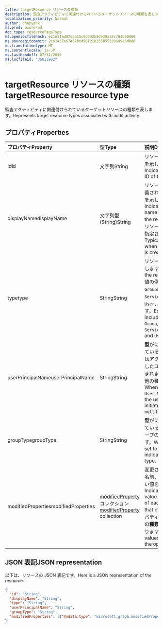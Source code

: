 ```yaml
---
title: targetResource リソースの種類
description: 監査アクティビティに関連付けられているターゲットリソースの種類を表します。
localization_priority: Normal
author: dhanyahk
ms.prod: azure-ad
doc_type: resourcePageType
ms.openlocfilehash: e21e2fad07dca15c5be42b8de29aa5c791c50d69
ms.sourcegitcommit: 2c62457e57467b8d50f21b255b553106a9a5d8d6
ms.translationtype: MT
ms.contentlocale: ja-JP
ms.lasthandoff: 07/31/2019
ms.locfileid: "36033902"
---
```

# <a name="targetresource-resource-type"></a><span data-ttu-id="766be-103">targetResource リソースの種類</span><span class="sxs-lookup"><span data-stu-id="766be-103">targetResource resource type</span></span>

<span data-ttu-id="766be-104">監査アクティビティに関連付けられているターゲットリソースの種類を表します。</span><span class="sxs-lookup"><span data-stu-id="766be-104">Represents target resource types associated with audit activity.</span></span> 

## <a name="properties"></a><span data-ttu-id="766be-105">プロパティ</span><span class="sxs-lookup"><span data-stu-id="766be-105">Properties</span></span>

| <span data-ttu-id="766be-106">プロパティ</span><span class="sxs-lookup"><span data-stu-id="766be-106">Property</span></span>     | <span data-ttu-id="766be-107">型</span><span class="sxs-lookup"><span data-stu-id="766be-107">Type</span></span>   |<span data-ttu-id="766be-108">説明</span><span class="sxs-lookup"><span data-stu-id="766be-108">Description</span></span>|
|:---------------|:--------|:----------|
|<span data-ttu-id="766be-109">id</span><span class="sxs-lookup"><span data-stu-id="766be-109">id</span></span>|<span data-ttu-id="766be-110">文字列</span><span class="sxs-lookup"><span data-stu-id="766be-110">String</span></span>|<span data-ttu-id="766be-111">リソースの一意の ID を示します。</span><span class="sxs-lookup"><span data-stu-id="766be-111">Indicates the unique ID of the resource.</span></span>|
|<span data-ttu-id="766be-112">displayName</span><span class="sxs-lookup"><span data-stu-id="766be-112">displayName</span></span>|<span data-ttu-id="766be-113">文字列型 (String)</span><span class="sxs-lookup"><span data-stu-id="766be-113">String</span></span>|<span data-ttu-id="766be-114">リソースに対して定義されている表示名を示します。</span><span class="sxs-lookup"><span data-stu-id="766be-114">Indicates the visible name defined for the resource.</span></span> <span data-ttu-id="766be-115">通常、リソースの作成時に指定されます。</span><span class="sxs-lookup"><span data-stu-id="766be-115">Typically specified when the resource is created.</span></span>|
|<span data-ttu-id="766be-116">type</span><span class="sxs-lookup"><span data-stu-id="766be-116">type</span></span>|<span data-ttu-id="766be-117">String</span><span class="sxs-lookup"><span data-stu-id="766be-117">String</span></span>|<span data-ttu-id="766be-118">リソースの種類を表します。</span><span class="sxs-lookup"><span data-stu-id="766be-118">Describes the resource type.</span></span>  <span data-ttu-id="766be-119">値の例`Application`に`Group`は`ServicePrincipal`、、 `User`、、などがあります。</span><span class="sxs-lookup"><span data-stu-id="766be-119">Example values include `Application`, `Group`, `ServicePrincipal`, and `User`.</span></span>|
|<span data-ttu-id="766be-120">userPrincipalName</span><span class="sxs-lookup"><span data-stu-id="766be-120">userPrincipalName</span></span>|<span data-ttu-id="766be-121">String</span><span class="sxs-lookup"><span data-stu-id="766be-121">String</span></span>|<span data-ttu-id="766be-122">**型**がに`User`設定されている場合、これにはアクションを開始したユーザー名が含まれます。`null`その他の種類の場合。</span><span class="sxs-lookup"><span data-stu-id="766be-122">When **type** is set to `User`, this includes the user name that initiated the action; `null` for other types.</span></span>|
|<span data-ttu-id="766be-123">groupType</span><span class="sxs-lookup"><span data-stu-id="766be-123">groupType</span></span>|<span data-ttu-id="766be-124">String</span><span class="sxs-lookup"><span data-stu-id="766be-124">String</span></span>|<span data-ttu-id="766be-125">**型**がに`Group`設定されている場合は、グループの種類を示します。</span><span class="sxs-lookup"><span data-stu-id="766be-125">When **type** is set to `Group`, this indicates the group type.</span></span>|
|<span data-ttu-id="766be-126">modifiedProperties</span><span class="sxs-lookup"><span data-stu-id="766be-126">modifiedProperties</span></span>|<span data-ttu-id="766be-127">[modifiedProperty](modifiedproperty.md)コレクション</span><span class="sxs-lookup"><span data-stu-id="766be-127">[modifiedProperty](modifiedproperty.md) collection</span></span>|<span data-ttu-id="766be-128">変更された各属性の名前、古い値、新しい値を示します。</span><span class="sxs-lookup"><span data-stu-id="766be-128">Indicates name, old value and new value of each attribute that changed.</span></span> <span data-ttu-id="766be-129">プロパティの値は、操作の**種類**によって異なります。</span><span class="sxs-lookup"><span data-stu-id="766be-129">Property values depend on the operation **type**.</span></span>|

## <a name="json-representation"></a><span data-ttu-id="766be-130">JSON 表記</span><span class="sxs-lookup"><span data-stu-id="766be-130">JSON representation</span></span>

<span data-ttu-id="766be-131">以下は、リソースの JSON 表記です。</span><span class="sxs-lookup"><span data-stu-id="766be-131">Here is a JSON representation of the resource.</span></span>

<!-- {
  "blockType": "resource",
  "optionalProperties": [

  ],
  "@odata.type": "microsoft.graph.targetResource"
}-->

```json
{
  "id": "String",
  "displayName": "String",
  "type": "String",
  "userPrincipalName": "String",
  "groupType": "String",
  "modifiedProperties": [{"@odata.type": "microsoft.graph.modifiedProperty"}]
}
```


<!-- uuid: 8fcb5dbc-d5aa-4681-8e31-b001d5168d79
2015-10-25 14:57:30 UTC -->
<!-- {
  "type": "#page.annotation",
  "description": "targetResource resource",
  "keywords": "",
  "section": "documentation",
  "tocPath": ""
}-->

